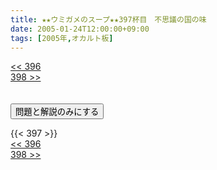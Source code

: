 ```yaml
---
title: ★★ウミガメのスープ★★397杯目　不思議の国の味
date: 2005-01-24T12:00:00+09:00
tags: [2005年,オカルト板]
---
```

<div class="th_left"><a href="../396"><< 396</a></div>
<div class="th_right"><a href="../398">398 >></a></div>
<br><br>
<script src="../../js/cupsoup.js"></script>
<form>
<input type="button" value="問題と解説のみにする" onClick="toggleCupsoup()">
</form>
{{< 397 >}}
<div class="th_left"><a href="../396"><< 396</a></div>
<div class="th_right"><a href="../398">398 >></a></div>